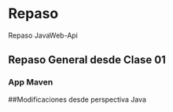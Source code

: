 # Repaso
Repaso JavaWeb-Api

## Repaso General desde Clase 01

### App Maven


##Modificaciones desde perspectiva Java